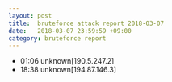 ```yaml
---
layout: post
title:  bruteforce attack report 2018-03-07
date:   2018-03-07 23:59:59 +09:00
category: bruteforce report
---
```


* 01:06 unknown[190.5.247.2]
* 18:38 unknown[194.87.146.3]
